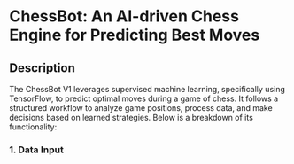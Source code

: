 # ChessBot: An AI-driven Chess Engine for Predicting Best Moves

## Description
The ChessBot V1 leverages supervised machine learning, specifically using TensorFlow, to predict optimal moves during a game of chess. It follows a structured workflow to analyze game positions, process data, and make decisions based on learned strategies. Below is a breakdown of its functionality:

### 1. Data Input 

